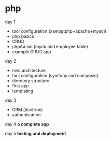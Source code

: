 # php

day 1 
 * tool configuration (xampp:php+apache+mysql)
 * php basics
 * CRUD
 * phpAdmin (mydb and employee table)
 * example CRUD app

day 2 
 * mvc architecture
 * tool configuration (symfony and composer) 
 * directory structure
 * first app
 * templating
 
day 3 
 * ORM (doctrine) 
 * authentication
 
day 4 **a complete app**

day 5 **testing and deployment**
